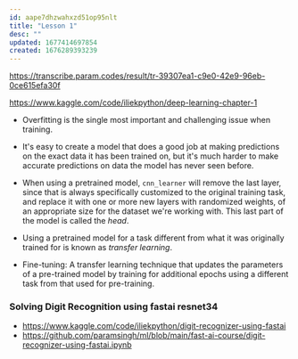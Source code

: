 ```yaml
---
id: aape7dhzwahxzd51op95nlt
title: "Lesson 1"
desc: ""
updated: 1677414697854
created: 1676289393239
---
```


https://transcribe.param.codes/result/tr-39307ea1-c9e0-42e9-96eb-0ce615efa30f

https://www.kaggle.com/code/iliekpython/deep-learning-chapter-1

- Overfitting is the single most important and challenging issue when training.
- It's easy to create a model that does a good job at making predictions on the exact data
  it has been trained on, but it's much harder to make accurate predictions on data the model has
  never seen before.

- When using a pretrained model, `cnn_learner` will remove the last layer, since that is
  always specifically customized to the original training task, and replace it with one or more
  new layers with randomized weights, of an appropriate size for the dataset we're working with.
  This last part of the model is called the _head_.

- Using a pretrained model for a task different from what it was originally trained for is known
  as _transfer learning_.

- Fine-tuning: A transfer learning technique that updates the parameters of a pre-trained model
  by training for additional epochs using a different task from that used for pre-training.

### Solving Digit Recognition using fastai resnet34

- https://www.kaggle.com/code/iliekpython/digit-recognizer-using-fastai
- https://github.com/paramsingh/ml/blob/main/fast-ai-course/digit-recognizer-using-fastai.ipynb
